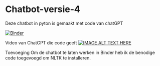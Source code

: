 # Chatbot-versie-4
Deze chatbot in pyton is gemaakt met code van chatGPT



[![Binder](https://mybinder.org/badge_logo.svg)](https://mybinder.org/v2/gh/rubenroo/Chatbot-versie-4/HEAD?labpath=versie%206%20chatbot%20feb%20met%20chatGPT%20Ruben.ipynb)


Video van ChatGPT die code geeft
[![IMAGE ALT TEXT HERE](https://rubenroozemond.nl/wp-content/uploads/2023/01/Screenshot-ChatGPT-v3.png)](https://www.youtube.com/watch?v=1rM-Nx0jiKE)

Toevoeging
Om de chatbot te laten werken in Binder heb ik de benodige code toegevoegd om NLTK te installeren.

